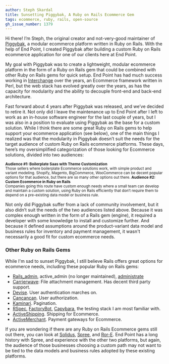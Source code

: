 ```yaml
---
author: Steph Skardal
title: Sunsetting Piggybak, A Ruby on Rails Ecommerce Gem
tags: ecommerce, ruby, rails, open-source
gh_issue_number: 1379
---
```


Hi there! I’m Steph, the original creator and not-very-good maintainer of
[Piggybak](https://github.com/piggybak/piggybak), a modular ecommerce platform written in Ruby on Rails. With the help
of End Point, I created
Piggybak after building a custom Ruby on Rails ecommerce application for
one of our clients here at End Point.

My goal with Piggybak was to create a lightweight, modular ecommerce platform in
the form of a Ruby on Rails gem that could be combined with other Ruby on Rails
gems for quick setup. End Point has had much success working in
[Interchange](http://www.icdevgroup.org/i/dev) over
the years, an Ecommerce framework written in Perl, but the web stack has
evolved greatly over the years, as has the capacity for
modularity and the ability to decouple front-end and back-end architecture.

Fast forward about 4 years after Piggybak was released, and we’ve decided to
retire it. Not only did I leave the maintenance up to End Point after I left to
work as an in-house software engineer for the last couple of years, but I was
also in a position to evaluate using Piggybak as the base for a custom solution. While I think there are some
great Ruby on Rails gems to help support your ecommerce application (see below),
one of the main things I realized was that the modularity in Piggybak doesn’t
suit the needs for the target audience of custom Ruby on Rails ecommerce
platforms. These days, here’s my oversimplified categorization of those looking
for Ecommerce solutions, divided into two audiences:

<small>
<b>Audience #1: Boilerplate Saas with Theme Customization</b><br />
Those sellers where boilerplate Ecommerce solutions work, with
simple product and variant modeling. Shopify, Magento, BigCommerce, WooCommerce
can be decent popular options for that audience, but there are so many other
options out there.
</small>
  
<small>
<b>Audience #2: Custom Ecommerce in Ruby on Rails</b><br />
Companies going this route have custom enough needs where a small team can develop and maintain a custom
solution, using Ruby on Rails efficiently that don’t require them to depend on a
pre-existing data model or business rule.
</small>
 
Not only did Piggybak suffer from a lack of community involvement, but it also
didn’t suit the needs of the two audiences listed above. Because it was complex
enough written in the form of a Rails gem (engine), it required a developer with
some knowledge to install and customize further. And because it defined assumptions around
the product-variant data model and business rules for inventory and payment
management, it wasn't necessarily a good fit for custom ecommerce needs.

### Other Ruby on Rails Gems

While I'm sad to sunset Piggybak, I still believe Rails offers great options for
ecommerce needs, including these popular Ruby on Rails gems:

* [Rails_admin](https://github.com/sferik/rails_admin), active_admin (no longer maintained), [administrate](https://github.com/thoughtbot/administrate)
* [Carrierwave](https://github.com/carrierwaveuploader/carrierwave): File attachment management. Has decent third party support.
* [Devise](https://github.com/plataformatec/devise). User authentication marches on.
* [Cancancan](https://github.com/CanCanCommunity/cancancan). User authorization.
* [Kaminari](https://github.com/kaminari/kaminari). Pagination.
* [RSpec](http://rspec.info/), [FactoryBot](https://github.com/thoughtbot/factory_bot), [Capybara](https://github.com/teamcapybara/capybara), the testing stack I am most familiar with.
* [ActiveShipping](https://github.com/Shopify/active_shipping). Shipping for Ecommerce.
* [ActiveMerchant](https://github.com/activemerchant/active_merchant). Payment gateways for Ecommerce.

If you are wondering if there are any Ruby on Rails Ecommerce gems still out
there, you can look at [Solidus](https://solidus.io/),
[Spree](https://spreecommerce.org/), and [Ror-E](http://www.ror-e.com/). End Point has a long history
with Spree, and experience with the other two platforms, but again, the
audience of those businesses choosing a custom path may not want to be tied to the
data models and business rules adopted by these existing platforms.
